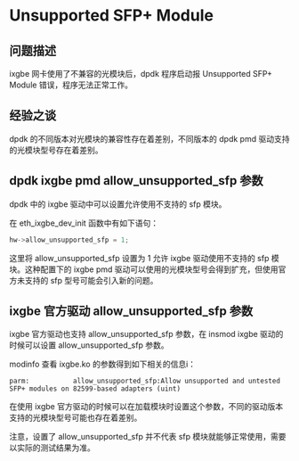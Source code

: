 # Unsupported SFP+ Module
## 问题描述
ixgbe 网卡使用了不兼容的光模块后，dpdk 程序启动报 Unsupported SFP+ Module 错误，程序无法正常工作。

## 经验之谈
dpdk 的不同版本对光模块的兼容性存在着差别，不同版本的 dpdk pmd 驱动支持的光模块型号存在着差别。

## dpdk ixgbe pmd allow_unsupported_sfp 参数
dpdk 中的 ixgbe 驱动中可以设置允许使用不支持的 sfp 模块。

在 eth_ixgbe_dev_init 函数中有如下语句：

```c
hw->allow_unsupported_sfp = 1;
```

这里将 allow_unsupported_sfp 设置为 1 允许 ixgbe 驱动使用不支持的 sfp 模块。这种配置下的 ixgbe pmd 驱动可以使用的光模块型号会得到扩充，但使用官方未支持的 sfp 型号可能会引入新的问题。

## ixgbe 官方驱动 allow_unsupported_sfp 参数
ixgbe 官方驱动也支持 allow_unsupported_sfp 参数，在 insmod ixgbe 驱动的时候可以设置 allow_unsupported_sfp 参数。

modinfo 查看 ixgbe.ko 的参数得到如下相关的信息i：

```
parm:           allow_unsupported_sfp:Allow unsupported and untested SFP+ modules on 82599-based adapters (uint)
```

在使用 ixgbe 官方驱动的时候可以在加载模块时设置这个参数，不同的驱动版本支持的光模块型号可能也存在着差别。

注意，设置了 allow_unsupported_sfp 并不代表 sfp 模块就能够正常使用，需要以实际的测试结果为准。

